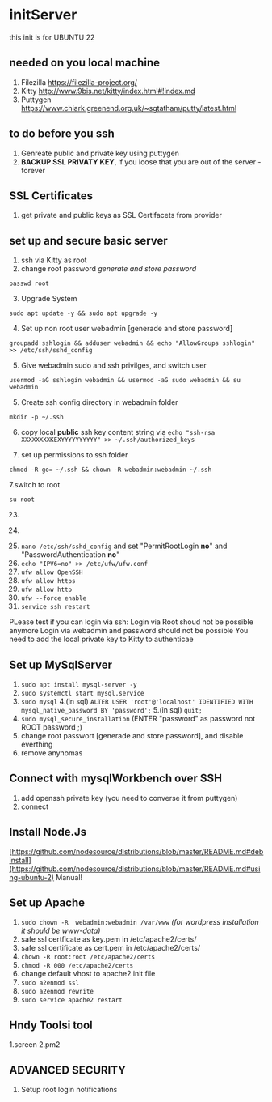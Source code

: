 # initServer

this init is for UBUNTU 22

## needed on you local machine
1. Filezilla https://filezilla-project.org/
2. Kitty http://www.9bis.net/kitty/index.html#!index.md 
3. Puttygen https://www.chiark.greenend.org.uk/~sgtatham/putty/latest.html 

## to do before you ssh
1. Genreate public and private key using puttygen
2. **BACKUP SSL PRIVATY KEY**, if you loose that you are out of the server - forever

## SSL Certificates
1. get private and public keys as SSL Certifacets from provider

## set up and secure basic server
1. ssh via Kitty as root
2. change root password *generate and store password*
```  
passwd root
``` 
3. Upgrade System
```
sudo apt update -y && sudo apt upgrade -y
```
4. Set up non root user webadmin [generade and store password]
```
groupadd sshlogin && adduser webadmin && echo "AllowGroups sshlogin" >> /etc/ssh/sshd_config
```
5. Give webadmin sudo and ssh privilges, and switch user
```
usermod -aG sshlogin webadmin && usermod -aG sudo webadmin && su webadmin
```
5. Create ssh config directory in webadmin folder
```
mkdir -p ~/.ssh
```


6. copy local **public** ssh key content string via  ```echo "ssh-rsa XXXXXXXXKEXYYYYYYYYYY" >> ~/.ssh/authorized_keys```


7. set up permissions to ssh folder
```
chmod -R go= ~/.ssh && chown -R webadmin:webadmin ~/.ssh
```

7.switch to root
```
su root
```
 
23. 
24. ``````
25. ```nano /etc/ssh/sshd_config``` and set "PermitRootLogin **no**" and "PasswordAuthentication **no**"
26. ```echo "IPV6=no" >> /etc/ufw/ufw.conf```
27. ```ufw allow OpenSSH```
28. ```ufw allow https```
29. ```ufw allow http```
30. ```ufw --force enable```
31. ```service ssh restart```

PLease test if you can login via ssh:
Login via Root shoud not be possible anymore
Login via webadmin and password should not be possible
You need to add the local private key to Kitty to authenticae 

## Set up MySqlServer
1. ```sudo apt install mysql-server -y```
2. ```sudo systemctl start mysql.service```
3. ```sudo mysql```
4.(in sql) ```ALTER USER 'root'@'localhost' IDENTIFIED WITH mysql_native_password BY 'password';```
5.(in sql) ```quit;```
6. ```sudo mysql_secure_installation``` (ENTER "password" as password not ROOT password ;)
8. change root passwort [generade and store password], and disable everthing
7. remove anynomas

## Connect with mysqlWorkbench over SSH
1. add openssh private key (you need to converse it from puttygen)
2. connect


## Install Node.Js
[https://github.com/nodesource/distributions/blob/master/README.md#debinstall](https://github.com/nodesource/distributions/blob/master/README.md#using-ubuntu-2)
Manual!


## Set up Apache 
1. ```sudo chown -R  webadmin:webadmin /var/www``` *(for wordpress installation it should be www-data)*
2. safe ssl certficate as key.pem in /etc/apache2/certs/
3. safe ssl certificate as cert.pem in /etc/apache2/certs/
4. ```chown -R root:root /etc/apache2/certs```
5. ```chmod -R 000 /etc/apache2/certs```
6. change default vhost to apache2 init file
7. ```sudo a2enmod ssl```
8. ```sudo a2enmod rewrite```
9. ```sudo service apache2 restart```



## Hndy Toolsi tool
1.screen
2.pm2








## ADVANCED SECURITY
1. Setup root login notifications 












